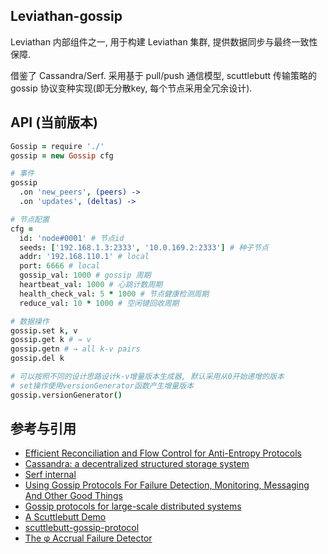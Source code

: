 Leviathan-gossip
---

Leviathan 内部组件之一, 用于构建 Leviathan 集群, 提供数据同步与最终一致性保障.

借鉴了 Cassandra/Serf. 采用基于 pull/push 通信模型, scuttlebutt 传输策略的 gossip 协议变种实现(即无分散key, 每个节点采用全冗余设计).

## API (当前版本)

```coffee
Gossip = require './'
gossip = new Gossip cfg

# 事件
gossip
  .on 'new_peers', (peers) ->
  .on 'updates', (deltas) ->

# 节点配置
cfg =
  id: 'node#0001' # 节点id
  seeds: ['192.168.1.3:2333', '10.0.169.2:2333'] # 种子节点
  addr: '192.168.110.1' # local
  port: 6666 # local
  gossip_val: 1000 # gossip 周期
  heartbeat_val: 1000 # 心跳计数周期
  health_check_val: 5 * 1000 # 节点健康检测周期
  reduce_val: 10 * 1000 # 空闲键回收周期

# 数据操作
gossip.set k, v
gossip.get k # → v
gossip.getn # → all k-v pairs
gossip.del k

# 可以按照不同的设计思路设计k-v增量版本生成器, 默认采用从0开始递增的版本
# set操作使用versionGenerator函数产生增量版本
gossip.versionGenerator()
```

## 参考与引用

+ [Efficient Reconciliation and Flow Control for Anti-Entropy Protocols](www.cs.cornell.edu/home/rvr/papers/flowgossip.pdf)
+ [Cassandra: a decentralized structured storage system](http://www.cl.cam.ac.uk/~ey204/teaching/ACS/R212_2014_2015/papers/lakshman_ladis_2009.pdf)
+ [Serf internal](https://www.serfdom.io/docs/internals/gossip.html)
+ [Using Gossip Protocols For Failure Detection, Monitoring, Messaging And Other Good Things](http://highscalability.com/blog/2011/11/14/using-gossip-protocols-for-failure-detection-monitoring-mess.html)
+ [Gossip protocols for
large-scale distributed systems](http://sbrc2010.inf.ufrgs.br/resources/presentations/tutorial/tutorial-montresor.pdf)
+ [A Scuttlebutt Demo](http://awinterman.github.io/simple-scuttle/)
+ [scuttlebutt-gossip-protocol](https://distributedalgorithm.wordpress.com/2014/05/15/scuttlebutt-gossip-protocol/)
+ [The φ Accrual Failure Detector](www.jaist.ac.jp/~defago/files/pdf/IS_RR_2004_010.pdf)
